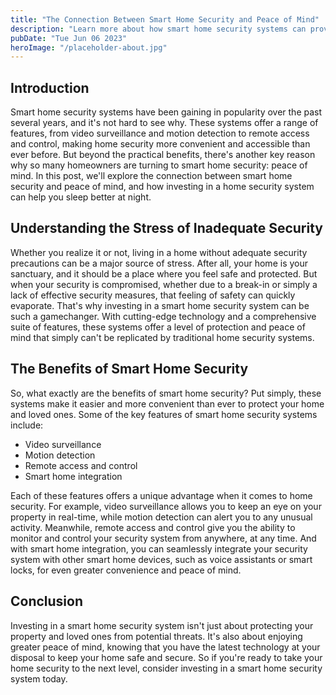 ```yaml
---
title: "The Connection Between Smart Home Security and Peace of Mind"
description: "Learn more about how smart home security systems can provide you with peace of mind and protect your home. Read on for valuable insights."
pubDate: "Tue Jun 06 2023"
heroImage: "/placeholder-about.jpg"
---
```


## Introduction 
Smart home security systems have been gaining in popularity over the past several years, and it&#39;s not hard to see why. These systems offer a range of features, from video surveillance and motion detection to remote access and control, making home security more convenient and accessible than ever before. But beyond the practical benefits, there&#39;s another key reason why so many homeowners are turning to smart home security: peace of mind. In this post, we&#39;ll explore the connection between smart home security and peace of mind, and how investing in a home security system can help you sleep better at night. 

## Understanding the Stress of Inadequate Security 
Whether you realize it or not, living in a home without adequate security precautions can be a major source of stress. After all, your home is your sanctuary, and it should be a place where you feel safe and protected. But when your security is compromised, whether due to a break-in or simply a lack of effective security measures, that feeling of safety can quickly evaporate. That&#39;s why investing in a smart home security system can be such a gamechanger. With cutting-edge technology and a comprehensive suite of features, these systems offer a level of protection and peace of mind that simply can&#39;t be replicated by traditional home security systems. 

## The Benefits of Smart Home Security 
So, what exactly are the benefits of smart home security? Put simply, these systems make it easier and more convenient than ever to protect your home and loved ones. Some of the key features of smart home security systems include: 

- Video surveillance 
- Motion detection 
- Remote access and control 
- Smart home integration 

Each of these features offers a unique advantage when it comes to home security. For example, video surveillance allows you to keep an eye on your property in real-time, while motion detection can alert you to any unusual activity. Meanwhile, remote access and control give you the ability to monitor and control your security system from anywhere, at any time. And with smart home integration, you can seamlessly integrate your security system with other smart home devices, such as voice assistants or smart locks, for even greater convenience and peace of mind. 

## Conclusion 
Investing in a smart home security system isn&#39;t just about protecting your property and loved ones from potential threats. It&#39;s also about enjoying greater peace of mind, knowing that you have the latest technology at your disposal to keep your home safe and secure. So if you&#39;re ready to take your home security to the next level, consider investing in a smart home security system today.